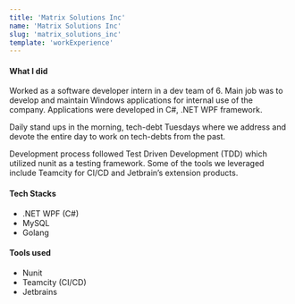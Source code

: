 ```yaml
---
title: 'Matrix Solutions Inc'
name: 'Matrix Solutions Inc'
slug: 'matrix_solutions_inc'
template: 'workExperience'
---
```

#### What I did
Worked as a software developer intern in a dev team of 6. Main job was to develop and maintain Windows applications for internal use of the company. Applications were developed in C#, .NET WPF framework. 

Daily stand ups in the morning, tech-debt Tuesdays where we address and devote the entire day to work on tech-debts from the past. 

Development process followed Test Driven Development (TDD) which utilized nunit as a testing framework. Some of the tools we leveraged include Teamcity for CI/CD and Jetbrain’s extension products. 

#### Tech Stacks
- .NET WPF (C#)
- MySQL
- Golang

#### Tools used
- Nunit
- Teamcity (CI/CD)
- Jetbrains
